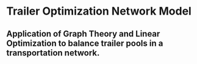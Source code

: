 Trailer Optimization Network Model
=====================================

## Application of Graph Theory and Linear Optimization to balance trailer pools in a transportation network.